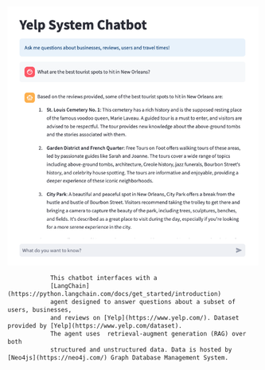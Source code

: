 ![Screenshot](images/Screenshot.png)

                This chatbot interfaces with a
                [LangChain](https://python.langchain.com/docs/get_started/introduction)
                agent designed to answer questions about a subset of users, businesses, 
                and reviews on [Yelp](https://www.yelp.com/). Dataset provided by [Yelp](https://www.yelp.com/dataset).
                The agent uses  retrieval-augment generation (RAG) over both
                structured and unstructured data. Data is hosted by [Neo4js](https://neo4j.com/) Graph Database Management System.
